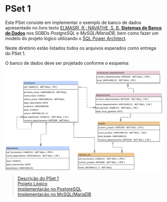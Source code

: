 # PSet 1

Este PSet consiste em implementar o exemplo de banco de dados apresentado no livro texto [ELMASRI, R.; NAVATHE, S. B. **Sistemas de Banco de Dados**](https://www.amazon.com.br/Sistemas-Banco-Dados-Ramez-Elmasri/dp/8543025001/) nos SGBDs *PostgreSQL* e *MySQL/MariaDB*, bem como fazer um modelo do projeto lógico utilizando o [SQL Power Architect](http://www.bestofbi.com/page/architect_download_os).

Neste diretório estão listados todos os arquivos esperados como entrega do PSet 1.

O banco de dados deve ser projetado conforme o esquema:

![Esquema Banco de Dados Elmasri](./Descri%C3%A7%C3%A3o/modelo-elmasri.png)

>[Descrição do PSet 1](./Descri%C3%A7%C3%A3o/)<br>
>[Projeto Lógico](./Projeto%20L%C3%B3gico/)<br>
>[Implementação no PostgreSQL](./PostgreSQL/)<br>
>[Implementação no MySQL/MariaDB](./MySQL/)<br>